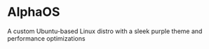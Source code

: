 # AlphaOS
A custom Ubuntu-based Linux distro with a sleek purple theme and performance optimizations
